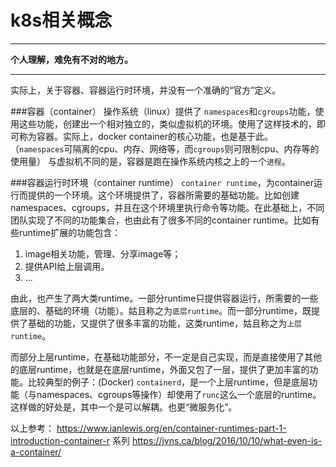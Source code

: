 # k8s相关概念 

---
**个人理解，难免有不对的地方。**

------------

实际上，关于容器、容器运行时环境，并没有一个准确的“官方”定义。

###容器（container）
操作系统（linux）提供了 `namespaces`和`cgroups`功能，使用这些功能，创建出一个相对独立的，类似虚拟机的环境。使用了这样技术的，即可称为容器。实际上，docker container的核心功能，也是基于此。
（`namespaces`可隔离的cpu、内存、网络等，而`cgroups`则可限制cpu、内存等的使用量）
与虚拟机不同的是，容器是跑在操作系统内核之上的一个`进程`。

###容器运行时环境（container runtime）
`container runtime`，为container运行而提供的一个环境。这个环境提供了，容器所需要的基础功能。比如创建namespaces、cgroups，并且在这个环境里执行命令等功能。在此基础上，不同团队实现了不同的功能集合，也由此有了很多不同的container runtime。比如有些runtime扩展的功能包含：
1. image相关功能，管理、分享image等；
2. 提供API给上层调用。
3. ...

由此，也产生了两大类runtime。一部分runtime只提供容器运行，所需要的一些底层的、基础的环境（功能）。姑且称之为`底层runtime`。而一部分runtime，既提供了基础的功能，又提供了很多丰富的功能，这类runtime，姑且称之为`上层runtime`。

而部分上层runtime，在基础功能部分，不一定是自己实现，而是直接使用了其他的底层runtime，也就是在底层runtime，外面又包了一层，提供了更加丰富的功能。比较典型的例子：(Docker) `containerd`，是一个上层runtime，但是底层功能（与namespaces、cgroups等操作）却使用了`runc`这么一个底层的runtime。这样做的好处是，其中一个是可以解耦。也更“微服务化”。

以上参考：
https://www.ianlewis.org/en/container-runtimes-part-1-introduction-container-r 系列
https://jvns.ca/blog/2016/10/10/what-even-is-a-container/

